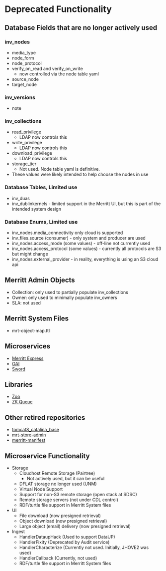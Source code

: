 # Deprecated Functionality

## Database Fields that are no longer actively used

### inv_nodes
- media_type 
- node_form
- node_protocol
- verify_on_read and verify_on_write
  - now controlled via the node table yaml
- source_node
- target_node

### inv_versions
- note 

### inv_collections
- read_privilege 
  - LDAP now controls this
- write_privilege 
  - LDAP now controls this
- download_privilege
  - LDAP now controls this
- storage_tier 
  - Not used.  Node table yaml is definitive.
- These values were likely intended to help choose the nodes in use

### Database Tables, Limited use
- inv_duas
- inv_dublinkernels - limited support in the Merritt UI, but this is part of the intended system design

### Database Enums, Limited use
- inv_nodes.media_connectivity only cloud is supported
- inv_files.source (consumer) - only system and producer are used
- inv_nodes.access_mode (some values) - off-line not currently used
- inv_nodes.access_protocol (some values) - currently all protocols are S3 but might change
- inv_nodes.external_provider - in reality, everything is using an S3 cloud api

## Merritt Admin Objects
- Collection: only used to partially populate inv_collections
- Owner: only used to minimally populate inv_owners
- SLA: not used

## Merritt System Files
- mrt-object-map.ttl 

## Microservices
- [Merritt Express](https://github.com/CDLUC3/mrt-doc/wiki/Merritt-Express-(Archived))
- [OAI](https://github.com/CDLUC3/mrt-oai)
- [Sword](https://github.com/CDLUC3/mrt-sword)

## Libraries
- [Zoo](https://github.com/CDLUC3/mrt-zoo)
- [ZK Queue](https://github.com/CDLUC3/cdl-zk-queue)

## Other retired repositories
- [tomcat8_catalina_base](https://github.com/CDLUC3/tomcat8_catalina_base)
- [mrt-store-admin](https://github.com/CDLUC3/mrt-store-admin)
- [merritt-manifest](https://github.com/CDLUC3/merritt-manifest)

## Microservice Functionality
- Storage
  - Cloudhost Remote Storage (Pairtree)
    - Not actively used, but it can be useful
  - DFLAT storage no longer used (UNM) 
  - Virtual Node Support
  - Support for non-S3 remote storage (open stack at SDSC)
  - Remote storage servers (not under CDL control)
  - RDF/turtle file support in Merritt System files
- UI 
  - File download (now presigned retrieval) 
  - Object download (now presigned retrieval)
  - Large object (email) delivery (now presigned retrieval)
- Ingest
  - HandlerDataupHack (Used to support DataUP)
  - HandlerFixity (Deprecated by Audit service)
  - HandlerCharacterize (Currently not used.  Initially, JHOVE2 was used)
  - HandlerCallback (Currently, not used)
  - RDF/turtle file support in Merritt System files
